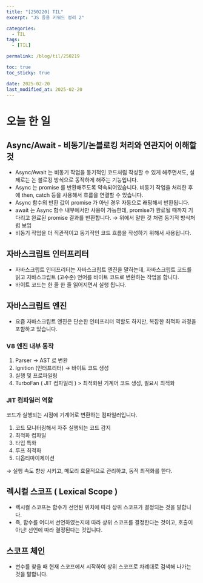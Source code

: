 ```yaml
---
title: "[250220] TIL"
excerpt: "JS 응용 키워드 정리 2"

categories:
  - TIL
tags:
  - [TIL]

permalink: /blog/til/250219

toc: true
toc_sticky: true

date: 2025-02-20
last_modified_at: 2025-02-20
---
```



# 오늘 한 일

## Async/Await - 비동기/논블로킹 처리와 연관지어 이해할것

- Async/Await 는 비동기 작업을 동기적인 코드처럼 작성할 수 있게 해주면서도, 실제로는 논 블로킹 방식으로 동작하게 해주는 기능입니다.
- Async 는 promise 를 반환해주도록 약속되어있습니다. 비동기 작업을 처리한 후에 then, catch 등을 사용해서 흐름을 연결할 수 있습니다.
- Async 함수의 반환 값이 promise 가 아닌 경우 자동으로 래핑해서 반환됩니다.
- await 는 Async 함수 내부에서만 사용이 가능한데, promise가 완료될 때까지 기다리고 완료된 promise 결과를 반환합니다.  → 위에서 말한 것 처럼 동기적 방식처럼 보임
- 비동기 작업을 더 직관적이고 동기적인 코드 흐름을 작성하기 위해서 사용됩니다.

## 자바스크립트 인터프리터

- 자바스크립트 인터프리터는 자바스크립트 엔진을 말하는데, 자바스크립트 코드를 읽고 자바스크립트 (고수준) 언어를 바이트 코드로 변환하는 작업을 합니다.
- 바이트 코드는 한 줄 한 줄 읽어지면서 실행 됩니다.

## 자바스크립트 엔진

- 요즘 자바스크립트 엔진은 단순한 인터프리터 역할도 하지만, 복잡한 최적화 과정을 포함하고 있습니다.

### V8 엔진 내부 동작

1. Parser → AST 로 변환
2. Ignition (인터프리터) → 바이트 코드 생성
3. 실행 및 프로파일링
4. TurboFan ( JIT 컴파일러 ) > 최적화된 기계어 코드 생성, 필요시 최적화

### JIT 컴파일러 역할

코드가 실행되는 시점에 기계어로 변환하는 컴파일러입니다. 

1. 코드 모니터링해서 자주 실행되는 코드 감지
2. 최적화 컴파일
3. 타입 특화
4. 루프 최적화
5. 디옵티마이제이션

→ 실행 속도 향상 시키고, 메모리 효율적으로 관리하고, 동적 최적화를 한다. 

## 렉시컬 스코프 ( Lexical Scope )

- 렉시컬 스코프는 함수가 선언된 위치에 따라 상위 스코프가 결정되는 것을 말합니다.
- 즉, 함수를 어디서 선언하였는지에 따라 상위 스코프를 결정한다는 것이고, 호출이 아닌! 선언에 따라 결정된다는 것입니다.

## 스코프 체인

- 변수를 찾을 때 현재 스코프에서 시작하여 상위 스코프로 차례대로 검색해 나가는 것을 말합니다.